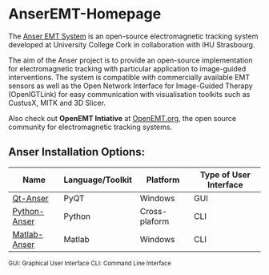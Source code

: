 # AnserEMT-Homepage

The [Anser EMT System](https://anser.io/#/) is an open-source electromagnetic tracking system developed at University College Cork in collaboration with IHU Strasbourg.

The aim of the Anser project is to provide an open-source implementation for electromagnetic tracking with particular application to image-guided interventions. The system is compatible with commercially available EMT sensors as well as the Open Network Interface for Image-Guided Therapy (OpenIGTLink) for easy communication with visualisation toolkits such as CustusX, MITK and 3D Slicer.

Also check out **OpenEMT Intiative** at [OpenEMT.org](https://openemt.org/index.php?title=OpenEMT.org), the open source community for electromagnetic tracking systems.


## Anser Installation Options:

| Name | Language/Toolkit | Platform | Type of User Interface|                                                                     
|-------|------------------|----------|-----------------------|
|[Qt-Anser](https://github.com/StephenHinds/qt-anser)|PyQT|Windows|GUI|
|[Python-Anser](https://github.com/AlexJaeger/python-anser)|Python|Cross-plaform|CLI|
|[Matlab-Anser](https://github.com/AlexJaeger/AnserEMT)|Matlab|Windows|CLI|
<small> 
	GUI: Graphical User Interface  CLI: Command Line Interface
</small>


